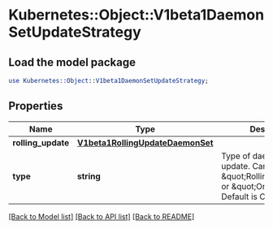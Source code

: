 # Kubernetes::Object::V1beta1DaemonSetUpdateStrategy

## Load the model package
```perl
use Kubernetes::Object::V1beta1DaemonSetUpdateStrategy;
```

## Properties
Name | Type | Description | Notes
------------ | ------------- | ------------- | -------------
**rolling_update** | [**V1beta1RollingUpdateDaemonSet**](V1beta1RollingUpdateDaemonSet.md) |  | [optional] 
**type** | **string** | Type of daemon set update. Can be \&quot;RollingUpdate\&quot; or \&quot;OnDelete\&quot;. Default is OnDelete. | [optional] 

[[Back to Model list]](../README.md#documentation-for-models) [[Back to API list]](../README.md#documentation-for-api-endpoints) [[Back to README]](../README.md)


